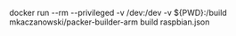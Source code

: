 docker run --rm --privileged -v /dev:/dev -v ${PWD}:/build mkaczanowski/packer-builder-arm build raspbian.json
